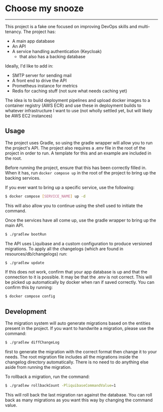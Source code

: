 # Choose my snooze
___
This project is a fake one focused on improving DevOps skills and multi-tenancy. The project has:
- A main app database
- An API
- A service handling authentication (Keycloak)
  - that also has a backing database

Ideally, I'd like to add in:
- SMTP server for sending mail
- A front end to drive the API
- Prometheus instance for metrics
- Redis for caching stuff (not sure what needs caching yet)

The idea is to build deployment pipelines and upload docker images to a container registry (AWS ECR) and use these in deployment builds to whatever infrastructure I want to use (not wholly settled yet, but will likely be AWS EC2 instances)

## Usage
The project uses Gradle, so using the gradle wrapper will allow you to run the project's API. The project also requires a .env file in the root of the project in order to run. A template for this and an example are included in the root.

Before running the project, ensure that this has been correctly filled in. When it has, run `docker compose up` in the root of the project to bring up the backing services.

If you ever want to bring up a specific service, use the following:

```bash
$ docker compose [SERVICE_NAME] up -d
```
This will also allow you to continue using the shell used to initiate the command. 

Once the services have all come up, use the gradle wrapper to bring up the main API.

```bash
$ ./gradlew bootRun
```

The API uses Liquibase and a custom configuration to produce versioned migrations. To apply all the changelogs (which are found in resources/db/changelogs) run:
```bash
$ ./gradlew update
```

If this does not work, confirm that your app database is up and that the connection to it is possible. It may be that the .env is not correct. This will be picked up automatically by docker when ran if saved correctly. You can confirm this by running:

```bash
$ docker compose config
```

## Development
The migration system will auto generate migrations based on the entities present in the project. If you want to handwrite a migration, please use the command:

```bash
$ ./gradlew diffChangeLog
```

first to generate the migration with the correct format then change it to your needs. The root migration file includes all the migrations inside the changelog directory automatically. There is no need to do anything else aside from running the migration.

To rollback a migration, run the command:
```bash
$ ./gradlew rollbackCount -PliquibaseCommandValue=1 
```

This will roll back the last migration ran against the database. You can roll back as many migrations as you want this way by changing the command value.

